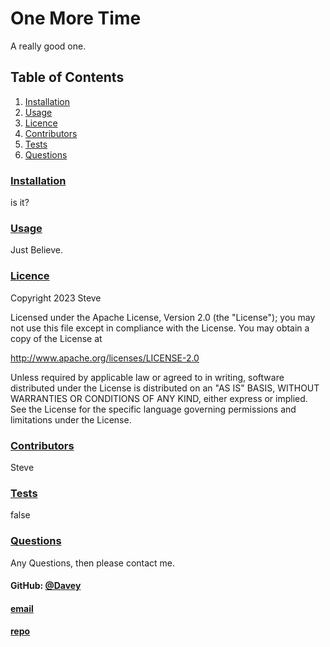 
# One More Time

A really good one.

<!-- ![Hex.pm](https://img.shields.io/hexpm/l/apa?style=for-the-badge) -->

## Table of Contents

1. [Installation](#installation)
2. [Usage](#usage)
3. [Licence](#licence)
4. [Contributors](#contributors)
5. [Tests](#tests)
6. [Questions](#questions)

### [Installation](#installation)

is it?

### [Usage](#usage)

Just Believe.

### [Licence](#licence)

Copyright 2023 Steve

Licensed under the Apache License, Version 2.0 (the "License");
you may not use this file except in compliance with the License.
You may obtain a copy of the License at
            
http://www.apache.org/licenses/LICENSE-2.0
            
Unless required by applicable law or agreed to in writing, software
distributed under the License is distributed on an "AS IS" BASIS,
WITHOUT WARRANTIES OR CONDITIONS OF ANY KIND, either express or implied.
See the License for the specific language governing permissions and
limitations under the License.

### [Contributors](#contributors)

Steve

### [Tests](#tests)

false

### [Questions](#questions)

Any Questions, then please contact me.
#### GitHub: [@Davey](https://api.github.com/users/Davey)
#### [email](squish@g.c)
#### [repo](https://github.com/Davey/Buttocks)

